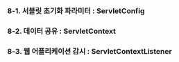 ### 8-1. 서블릿 초기화 파라미터 : ServletConfig


### 8-2. 데이터 공유 : ServletContext

### 8-3. 웹 어플리케이션 감시 : ServletContextListener
<!--stackedit_data:
eyJoaXN0b3J5IjpbLTQ5OTIxNDkzNCw5NDM5NzYxNTJdfQ==
-->
